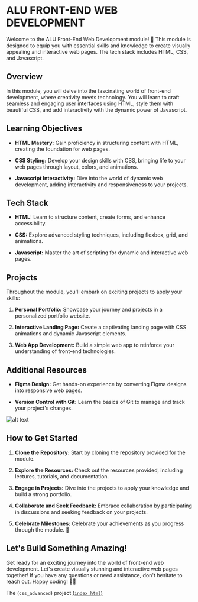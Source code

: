 # ALU FRONT-END WEB DEVELOPMENT

Welcome to the ALU Front-End Web Development module! 🚀 This module is designed to equip you with essential skills and knowledge to create visually appealing and interactive web pages. The tech stack includes HTML, CSS, and Javascript.

## Overview

In this module, you will delve into the fascinating world of front-end development, where creativity meets technology. You will learn to craft seamless and engaging user interfaces using HTML, style them with beautiful CSS, and add interactivity with the dynamic power of Javascript.

## Learning Objectives

- **HTML Mastery:** Gain proficiency in structuring content with HTML, creating the foundation for web pages.

- **CSS Styling:** Develop your design skills with CSS, bringing life to your web pages through layout, colors, and animations.

- **Javascript Interactivity:** Dive into the world of dynamic web development, adding interactivity and responsiveness to your projects.

## Tech Stack

- **HTML:** Learn to structure content, create forms, and enhance accessibility.

- **CSS:** Explore advanced styling techniques, including flexbox, grid, and animations.

- **Javascript:** Master the art of scripting for dynamic and interactive web pages.

## Projects

Throughout the module, you'll embark on exciting projects to apply your skills:

1. **Personal Portfolio:** Showcase your journey and projects in a personalized portfolio website.

2. **Interactive Landing Page:** Create a captivating landing page with CSS animations and dynamic Javascript elements.

3. **Web App Development:** Build a simple web app to reinforce your understanding of front-end technologies.

## Additional Resources

- **Figma Design:** Get hands-on experience by converting Figma designs into responsive web pages.

- **Version Control with Git:** Learn the basics of Git to manage and track your project's changes.

![alt text](https://github.com/PMayala/alu-web-development/blob/main/css_advanced/img/shallow-focus-shot-african-child-learning-school.jpg) 

## How to Get Started

1. **Clone the Repository:** Start by cloning the repository provided for the module.

2. **Explore the Resources:** Check out the resources provided, including lectures, tutorials, and documentation.

3. **Engage in Projects:** Dive into the projects to apply your knowledge and build a strong portfolio.

4. **Collaborate and Seek Feedback:** Embrace collaboration by participating in discussions and seeking feedback on your projects.

5. **Celebrate Milestones:** Celebrate your achievements as you progress through the module. 🎉

## Let's Build Something Amazing!

Get ready for an exciting journey into the world of front-end web development. Let's create visually stunning and interactive web pages together! If you have any questions or need assistance, don't hesitate to reach out. Happy coding! 🚀🌐




The (`css_advanced`) project [(`index.html`)](https://github.com/PMayala/alu-web-development/blob/main/css_advanced/index.html)